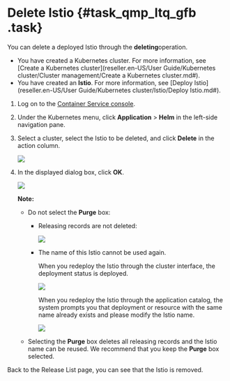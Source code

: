 # Delete Istio {#task_qmp_ltq_gfb .task}

You can delete a deployed Istio through the **deleting**operation.

-   You have created a Kubernetes cluster. For more information, see [Create a Kubernetes cluster](reseller.en-US/User Guide/Kubernetes cluster/Cluster management/Create a Kubernetes cluster.md#).
-   You have created an **Istio**. For more information, see [Deploy Istio](reseller.en-US/User Guide/Kubernetes cluster/Istio/Deploy Istio.md#).

1.  Log on to the [Container Service console](https://partners-intl.console.aliyun.com/#/cs). 
2.  Under the Kubernetes menu, click **Application** \> **Helm** in the left-side navigation pane. 
3.  Select a cluster, select the Istio to be deleted, and click **Delete** in the action column. 

    ![](http://static-aliyun-doc.oss-cn-hangzhou.aliyuncs.com/assets/img/21820/154025852612751_en-US.png)

4.  In the displayed dialog box, click **OK**. 

    ![](http://static-aliyun-doc.oss-cn-hangzhou.aliyuncs.com/assets/img/21820/154025852612752_en-US.png)

    **Note:** 

    -   Do not select the **Purge** box:
        -   Releasing records are not deleted:

            ![](http://static-aliyun-doc.oss-cn-hangzhou.aliyuncs.com/assets/img/21820/154025852712783_en-US.png)

        -   The name of this Istio cannot be used again.

            When you redeploy the Istio through the cluster interface, the deployment status is deployed.

            ![](http://static-aliyun-doc.oss-cn-hangzhou.aliyuncs.com/assets/img/21820/154025852712784_en-US.png)

            When you redeploy the Istio through the application catalog, the system prompts you that deployment or resource with the same name already exists and please modify the Istio name.

            ![](http://static-aliyun-doc.oss-cn-hangzhou.aliyuncs.com/assets/img/21820/154025852712785_en-US.png)

    -   Selecting the **Purge** box deletes all releasing records and the Istio name can be reused.
    We recommend that you keep the **Purge** box selected.


Back to the Release List page, you can see that the Istio is removed.

